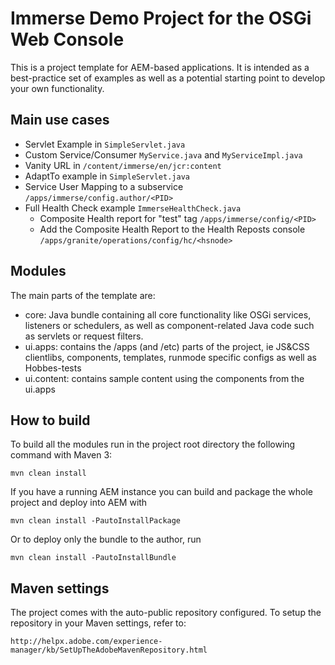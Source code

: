 # Immerse Demo Project for the OSGi Web Console

This is a project template for AEM-based applications. It is intended as a best-practice set of examples as well as a potential starting point to develop your own functionality.

## Main use cases
 * Servlet Example in `SimpleServlet.java`
 * Custom Service/Consumer `MyService.java` and `MyServiceImpl.java`
 * Vanity URL in `/content/immerse/en/jcr:content`
 * AdaptTo example in `SimpleServlet.java`
 * Service User Mapping to a subservice `/apps/immerse/config.author/<PID>`
 * Full Health Check example `ImmerseHealthCheck.java`
   * Composite Health report for "test" tag `/apps/immerse/config/<PID>`
   * Add the Composite Health Report to the Health Reposts console `/apps/granite/operations/config/hc/<hsnode>`

## Modules

The main parts of the template are:

* core: Java bundle containing all core functionality like OSGi services, listeners or schedulers, as well as component-related Java code such as servlets or request filters.
* ui.apps: contains the /apps (and /etc) parts of the project, ie JS&CSS clientlibs, components, templates, runmode specific configs as well as Hobbes-tests
* ui.content: contains sample content using the components from the ui.apps

## How to build

To build all the modules run in the project root directory the following command with Maven 3:

    mvn clean install

If you have a running AEM instance you can build and package the whole project and deploy into AEM with  

    mvn clean install -PautoInstallPackage
    
Or to deploy only the bundle to the author, run

    mvn clean install -PautoInstallBundle

## Maven settings

The project comes with the auto-public repository configured. To setup the repository in your Maven settings, refer to:

    http://helpx.adobe.com/experience-manager/kb/SetUpTheAdobeMavenRepository.html

